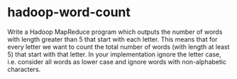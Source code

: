# hadoop-word-count
Write a Hadoop MapReduce program which outputs the number of words with length greater than 5 that start with each letter. This means that for every letter we want to count the total number of words (with length at least 5) that start with that letter. In your implementation ignore the letter case, i.e. consider all words as lower case and ignore words with non-alphabetic characters.
